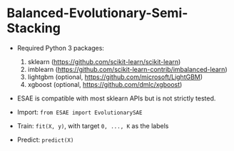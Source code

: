 # Balanced-Evolutionary-Semi-Stacking

* Required Python 3 packages: 
    1. sklearn (https://github.com/scikit-learn/scikit-learn)
    2. imblearn (https://github.com/scikit-learn-contrib/imbalanced-learn)
    3. lightgbm (optional, https://github.com/microsoft/LightGBM)
    4. xgboost (optional, https://github.com/dmlc/xgboost)

* ESAE is compatible with most sklearn APIs but is not strictly tested.

* Import: `from ESAE import EvolutionarySAE`

* Train: `fit(X, y)`, with target `0, ..., K` as the labels

* Predict: `predict(X)`
